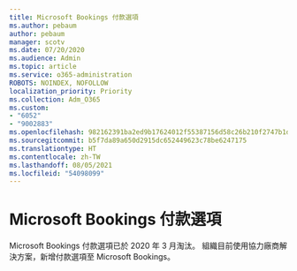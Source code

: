 ```yaml
---
title: Microsoft Bookings 付款選項
ms.author: pebaum
author: pebaum
manager: scotv
ms.date: 07/20/2020
ms.audience: Admin
ms.topic: article
ms.service: o365-administration
ROBOTS: NOINDEX, NOFOLLOW
localization_priority: Priority
ms.collection: Adm_O365
ms.custom:
- "6052"
- "9002883"
ms.openlocfilehash: 982162391ba2ed9b17624012f55387156d58c26b210f2747b1d4c7c1e3be8c43
ms.sourcegitcommit: b5f7da89a650d2915dc652449623c78be6247175
ms.translationtype: HT
ms.contentlocale: zh-TW
ms.lasthandoff: 08/05/2021
ms.locfileid: "54098099"
---
```

# <a name="microsoft-bookings-payment-options"></a>Microsoft Bookings 付款選項

Microsoft Bookings 付款選項已於 2020 年 3 月淘汰。 組織目前使用協力廠商解決方案，新增付款選項至 Microsoft Bookings。